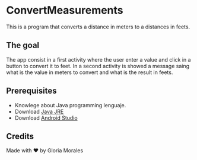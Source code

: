 # ConvertMeasurements

This is a program that converts a distance in meters to a distances in feets.

## The goal

The app consist in a first activity where the user enter a value and click in a button to convert it to feet. In a second activity is showed a message saing what is the value in meters to convert and what is the result in feets.

## Prerequisites

* Knowlege about Java programming lenguaje.
* Download [Java JRE](https://www.java.com/en/download/)
* Download [Android Studio](https://developer.android.com/studio/)

## Credits

Made with ❤ by Gloria Morales
